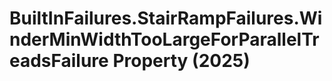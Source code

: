 # BuiltInFailures.StairRampFailures.WinderMinWidthTooLargeForParallelTreadsFailure Property (2025)

﻿